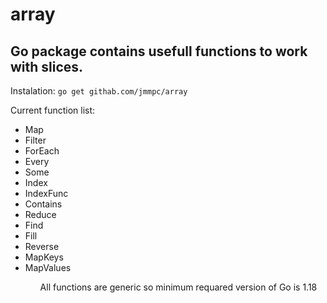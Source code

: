 # array
<h2>Go package contains usefull functions to work with slices.</h2>

Instalation:
<code>go get githab.com/jmmpc/array</code>

Current function list:
<ul>
<li>Map</li>
<li>Filter</li>
<li>ForEach</li>
<li>Every</li>
<li>Some</li>
<li>Index</li>
<li>IndexFunc</li>
<li>Contains</li>
<li>Reduce</li>
<li>Find</li>
<li>Fill</li>
<li>Reverse</li>
<li>MapKeys</li>
<li>MapValues</li>
<ul>

All functions are generic so minimum requared version of Go is 1.18
